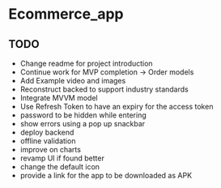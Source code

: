# Ecommerce_app

## TODO
- Change readme for project introduction
- Continue work for MVP completion -> Order models
- Add Example video and images
- Reconstruct backed to support industry standards
- Integrate MVVM model
- Use Refresh Token to have an expiry for the access token
- password to be hidden while entering 
- show errors using a pop up snackbar
- deploy backend
- offline validation
- improve on charts
- revamp UI if found better
- change the default icon
- provide a link for the app to be downloaded as APK



